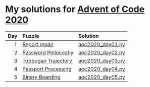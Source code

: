 # My solutions for [Advent of Code 2020](https://adventofcode.com/2020)

| Day | Puzzle                                                           | Solution                             |
| --: | :--------------------------------------------------------------- | :----------------------------------  |
| 1   | [Report repair](https://adventofcode.com/2020/day/1)             | [aoc2020_day01.py](aoc2020_day01.py) |
| 2   | [Password Philosophy](https://adventofcode.com/2020/day/2)       | [aoc2020_day02.py](aoc2020_day02.py) |
| 3   | [Tobbogan Trajectory](https://adventofcode.com/2020/day/3)       | [aoc2020_day03.py](aoc2020_day03.py) |
| 4   | [Passport Processing](https://adventofcode.com/2020/day/4)       | [aoc2020_day04.py](aoc2020_day04.py) |
| 5   | [Binary Boarding](https://adventofcode.com/2020/day/5)           | [aoc2020_day05.py](aoc2020_day05.py) |
